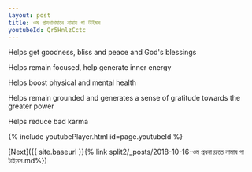 ```yaml
---
layout: post
title: ওম প্রাযথাথমানে নামায গা টাইমস
youtubeId: Qr5HnlzCctc
---
```

 
 
Helps get goodness, bliss and peace and God's blessings
 
Helps remain focused, help generate inner energy 
 
Helps boost physical and mental health 
 
Helps remain grounded and generates a sense of gratitude towards the greater power 
 
Helps reduce bad karma
 
 
 
 


{% include youtubePlayer.html id=page.youtubeId %}
 
[Next]({{ site.baseurl }}{% link  split2/_posts/2018-10-16-ওম প্রধনা দ্রুতে নামায গা টাইমস.md%})
 
